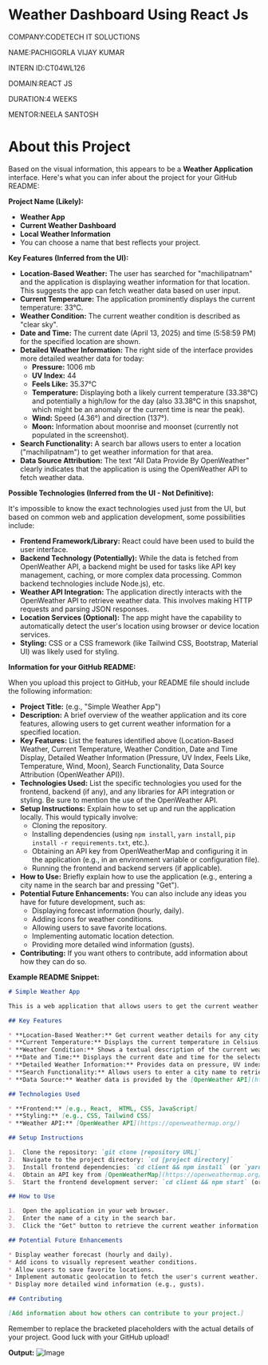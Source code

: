 
# Weather Dashboard Using React Js

COMPANY:CODETECH IT SOLUCTIONS

NAME:PACHIGORLA VIJAY KUMAR

INTERN ID:CT04WL126

DOMAIN:REACT JS

DURATION:4 WEEKS

MENTOR:NEELA SANTOSH

# About this Project

Based on the visual information, this appears to be a **Weather Application** interface. Here's what you can infer about the project for your GitHub README:

**Project Name (Likely):**

* **Weather App**
* **Current Weather Dashboard**
* **Local Weather Information**
* You can choose a name that best reflects your project.

**Key Features (Inferred from the UI):**

* **Location-Based Weather:** The user has searched for "machilipatnam" and the application is displaying weather information for that location. This suggests the app can fetch weather data based on user input.
* **Current Temperature:** The application prominently displays the current temperature: 33°C.
* **Weather Condition:** The current weather condition is described as "clear sky".
* **Date and Time:** The current date (April 13, 2025) and time (5:58:59 PM) for the specified location are shown.
* **Detailed Weather Information:** The right side of the interface provides more detailed weather data for today:
    * **Pressure:** 1006 mb
    * **UV Index:** 44
    * **Feels Like:** 35.37°C
    * **Temperature:** Displaying both a likely current temperature (33.38°C) and potentially a high/low for the day (also 33.38°C in this snapshot, which might be an anomaly or the current time is near the peak).
    * **Wind:** Speed (4.36°) and direction (137°).
    * **Moon:** Information about moonrise and moonset (currently not populated in the screenshot).
* **Search Functionality:** A search bar allows users to enter a location ("machilipatnam") to get weather information for that area.
* **Data Source Attribution:** The text "All Data Provide By OpenWeather" clearly indicates that the application is using the OpenWeather API to fetch weather data.

**Possible Technologies (Inferred from the UI - Not Definitive):**

It's impossible to know the exact technologies used just from the UI, but based on common web and application development, some possibilities include:

* **Frontend Framework/Library:** React could have been used to build the user interface.
* **Backend Technology (Potentially):** While the data is fetched from OpenWeather API, a backend might be used for tasks like API key management, caching, or more complex data processing. Common backend technologies include Node.js), etc.
* **Weather API Integration:** The application directly interacts with the OpenWeather API to retrieve weather data. This involves making HTTP requests and parsing JSON responses.
* **Location Services (Optional):** The app might have the capability to automatically detect the user's location using browser or device location services.
* **Styling:** CSS or a CSS framework (like Tailwind CSS, Bootstrap, Material UI) was likely used for styling.

**Information for your GitHub README:**

When you upload this project to GitHub, your README file should include the following information:

* **Project Title:** (e.g., "Simple Weather App")
* **Description:** A brief overview of the weather application and its core features, allowing users to get current weather information for a specified location.
* **Key Features:** List the features identified above (Location-Based Weather, Current Temperature, Weather Condition, Date and Time Display, Detailed Weather Information (Pressure, UV Index, Feels Like, Temperature, Wind, Moon), Search Functionality, Data Source Attribution (OpenWeather API)).
* **Technologies Used:** List the specific technologies you used for the frontend, backend (if any), and any libraries for API integration or styling. Be sure to mention the use of the OpenWeather API.
* **Setup Instructions:** Explain how to set up and run the application locally. This would typically involve:
    * Cloning the repository.
    * Installing dependencies (using `npm install`, `yarn install`, `pip install -r requirements.txt`, etc.).
    * Obtaining an API key from OpenWeatherMap and configuring it in the application (e.g., in an environment variable or configuration file).
    * Running the frontend and backend servers (if applicable).
* **How to Use:** Briefly explain how to use the application (e.g., entering a city name in the search bar and pressing "Get").
* **Potential Future Enhancements:** You can also include any ideas you have for future development, such as:
    * Displaying forecast information (hourly, daily).
    * Adding icons for weather conditions.
    * Allowing users to save favorite locations.
    * Implementing automatic location detection.
    * Providing more detailed wind information (gusts).
* **Contributing:** If you want others to contribute, add information about how they can do so.

**Example README Snippet:**

```markdown
# Simple Weather App

This is a web application that allows users to get the current weather information for a specific location. It fetches weather data using the OpenWeather API.

## Key Features

* **Location-Based Weather:** Get current weather details for any city you search for.
* **Current Temperature:** Displays the current temperature in Celsius.
* **Weather Condition:** Shows a textual description of the current weather (e.g., "clear sky").
* **Date and Time:** Displays the current date and time for the selected location.
* **Detailed Weather Information:** Provides data on pressure, UV index, "feels like" temperature, actual temperature, wind speed and direction, and moon phase (rise/set).
* **Search Functionality:** Allows users to enter a city name to retrieve weather information.
* **Data Source:** Weather data is provided by the [OpenWeather API](https://openweathermap.org/).

## Technologies Used

* **Frontend:** [e.g., React,  HTML, CSS, JavaScript]
* **Styling:** [e.g., CSS, Tailwind CSS]
* **Weather API:** [OpenWeather API](https://openweathermap.org/)

## Setup Instructions

1.  Clone the repository: `git clone [repository URL]`
2.  Navigate to the project directory: `cd [project directory]`
3.  Install frontend dependencies: `cd client && npm install` (or `yarn install`)
4.  Obtain an API key from [OpenWeatherMap](https://openweathermap.org/api) and add it to your project's configuration file (e.g., `.env` file or a `config.js` file).
5.  Start the frontend development server: `cd client && npm start` (or `yarn serve`)

## How to Use

1.  Open the application in your web browser.
2.  Enter the name of a city in the search bar.
3.  Click the "Get" button to retrieve the current weather information for that location.

## Potential Future Enhancements

* Display weather forecast (hourly and daily).
* Add icons to visually represent weather conditions.
* Allow users to save favorite locations.
* Implement automatic geolocation to fetch the user's current weather.
* Display more detailed wind information (e.g., gusts).

## Contributing

[Add information about how others can contribute to your project.]
```

Remember to replace the bracketed placeholders with the actual details of your project. Good luck with your GitHub upload!

**Output:**
![Image](https://github.com/user-attachments/assets/beaa16c4-16d7-4461-977f-52912f6271d1)
